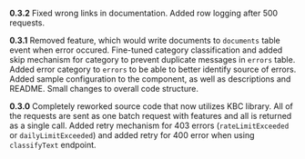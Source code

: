**0.3.2**
Fixed wrong links in documentation.
Added row logging after 500 requests.

**0.3.1**
Removed feature, which would write documents to `documents` table event when error occured. Fine-tuned category classification and added skip mechanism for category to prevent duplicate messages in `errors` table.
Added error category to `errors` to be able to better identify source of errors.
Added sample configuration to the component, as well as descriptions and README.
Small changes to overall code structure.

**0.3.0**
Completely reworked source code that now utilizes KBC library.
All of the requests are sent as one batch request with features and all is returned as a single call. Added retry mechanism for 403 errors (`rateLimitExceeded` or `dailyLimitExceeded`) and added retry for 400 error when using `classifyText` endpoint.